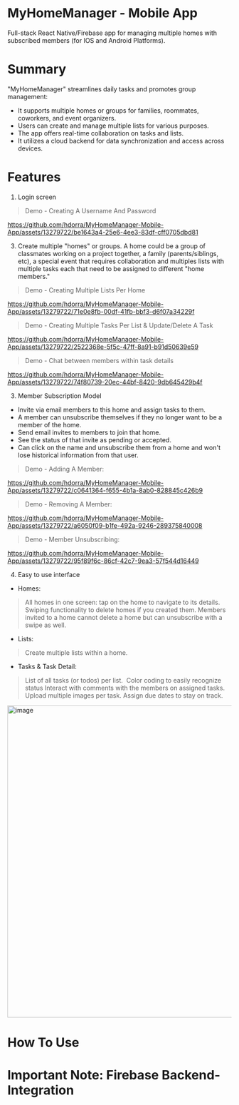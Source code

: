 # MyHomeManager - Mobile App 
Full-stack React Native/Firebase app for managing multiple homes with subscribed members (for IOS and Android Platforms).

# Summary
"MyHomeManager" streamlines daily tasks and promotes group management:
- It supports multiple homes or groups for families, roommates, coworkers, and event organizers.
- Users can create and manage multiple lists for various purposes.
- The app offers real-time collaboration on tasks and lists.
- It utilizes a cloud backend for data synchronization and access across devices.

# Features
1. Login screen

>Demo - Creating A Username And Password

https://github.com/hdorra/MyHomeManager-Mobile-App/assets/13279722/be1643a4-25e6-4ee3-83df-cff0705dbd81

3. Create multiple "homes"​ or groups. A home could be a group of classmates working on a project together, a family (parents/siblings, etc), a special event that requires collaboration and multiples lists with multiple tasks each that need to be assigned to different "home members." </br>

>Demo - Creating Multiple Lists Per Home

https://github.com/hdorra/MyHomeManager-Mobile-App/assets/13279722/71e0e8fb-00df-41fb-bbf3-d6f07a34229f

>Demo - Creating Multiple Tasks Per List & Update/Delete A Task

https://github.com/hdorra/MyHomeManager-Mobile-App/assets/13279722/2522368e-5f5c-47ff-8a91-b91d50639e59

>Demo - Chat between members within task details

https://github.com/hdorra/MyHomeManager-Mobile-App/assets/13279722/74f80739-20ec-44bf-8420-9db645429b4f

3. Member Subscription Model​
- Invite via email members to this home and assign tasks to them.​
- A member can unsubscribe themselves if they no longer want to be a member of the home.​
- Send email invites to members to join that home. ​
- See the status of that invite as pending or accepted. ​
- Can click on the name and unsubscribe them from a home and won't lose historical information from that user.​

>Demo - Adding A Member:

https://github.com/hdorra/MyHomeManager-Mobile-App/assets/13279722/c0641364-f655-4b1a-8ab0-828845c426b9

>Demo - Removing A Member:

https://github.com/hdorra/MyHomeManager-Mobile-App/assets/13279722/a6050f09-b1fe-492a-9246-289375840008

>Demo - Member Unsubscribing:

https://github.com/hdorra/MyHomeManager-Mobile-App/assets/13279722/95f89f6c-86cf-42c7-9ea3-57f544d16449

4. Easy to use interface​
- Homes:​
>All homes in one screen: tap on the home to navigate to its details.​
>Swiping functionality to delete homes if you created them.​
>Members invited to a home cannot delete a home but can unsubscribe with a swipe as well.​
- Lists:​
>Create multiple lists within a home.​
- Tasks & Task Detail:​
>List of all tasks (or todos) per list. ​
>Color coding to easily recognize status​
>Interact with comments with the members on assigned tasks.​
>Upload multiple images per task.​
>Assign due dates to stay on track.​
<img width="700" alt="image" src="https://github.com/hdorra/MyHomeManager-Mobile-App/assets/13279722/8dad9e8a-2a46-42a7-836b-8002fec4f651">


# How To Use

# Important Note: Firebase Backend-Integration

